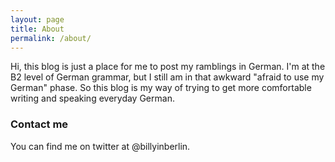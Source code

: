 ```yaml
---
layout: page
title: About
permalink: /about/
---
```


Hi, this blog is just a place for me to post my ramblings in German. I'm at the B2 level of German grammar, but I still am in that awkward "afraid to use my German" phase. So this blog is my way of trying to get more comfortable writing and speaking everyday German.

### Contact me

You can find me on twitter at @billyinberlin.
